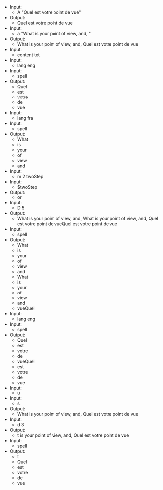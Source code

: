 - Input:
  - A "Quel est votre point de vue"
- Output:
  - Quel est votre point de vue
- Input:
  - a "What is your point of view, and, "
- Output:
  - What is your point of view, and, Quel est votre point de vue
- Input:
  - content txt
- Input:
  - lang eng
- Input:
  - spell
- Output:
  - Quel
  - est
  - votre
  - de
  - vue
- Input:
  - lang fra
- Input:
  - spell
- Output:
  - What
  - is
  - your
  - of
  - view
  - and
- Input:
  - m 2 twoStep
- Input:
  - $twoStep
- Output:
  - or
- Input:
  - D 5
- Output:
  - What is your point of view, and, What is your point of view, and, Quel est votre point de vueQuel est votre point de vue
- Input:
  - spell
- Output:
  - What
  - is
  - your
  - of
  - view
  - and
  - What
  - is
  - your
  - of
  - view
  - and
  - vueQuel
- Input:
  - lang eng
- Input:
  - spell
- Output:
  - Quel
  - est
  - votre
  - de
  - vueQuel
  - est
  - votre
  - de
  - vue
- Input:
  - u
- Input:
  - s
- Output:
  - What is your point of view, and, Quel est votre point de vue
- Input:
  - d 3
- Output:
  - t is your point of view, and, Quel est votre point de vue
- Input:
  - spell
- Output:
  - t
  - Quel
  - est
  - votre
  - de
  - vue

